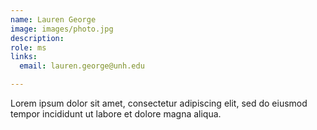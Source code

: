 ```yaml
---
name: Lauren George
image: images/photo.jpg
description: 
role: ms
links:
  email: lauren.george@unh.edu

---
```


Lorem ipsum dolor sit amet, consectetur adipiscing elit, sed do eiusmod tempor incididunt ut labore et dolore magna aliqua.
